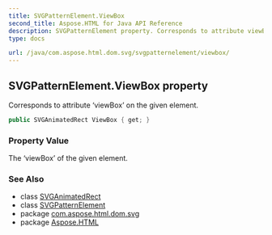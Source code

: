 ```yaml
---
title: SVGPatternElement.ViewBox
second_title: Aspose.HTML for Java API Reference
description: SVGPatternElement property. Corresponds to attribute viewBox on the given element
type: docs

url: /java/com.aspose.html.dom.svg/svgpatternelement/viewbox/
---
```

## SVGPatternElement.ViewBox property

Corresponds to attribute ‘viewBox’ on the given element.

```java
public SVGAnimatedRect ViewBox { get; }
```

### Property Value

The ‘viewBox’ of the given element.

### See Also

* class [SVGAnimatedRect](../../../com.aspose.html.dom.svg.datatypes/svganimatedrect/)
* class [SVGPatternElement](../)
* package [com.aspose.html.dom.svg](../../../com.aspose.html.dom.svg/)
* package [Aspose.HTML](../../../)
